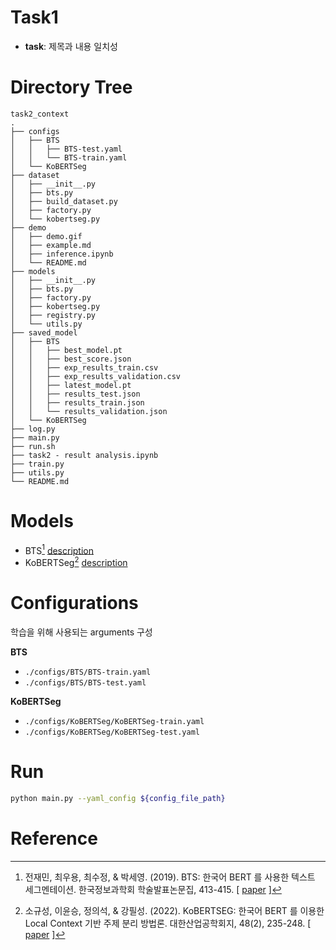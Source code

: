# Task1 

- **task**: 제목과 내용 일치성

# Directory Tree

```
task2_context
.
├── configs
│   ├── BTS
│   │   ├── BTS-test.yaml
│   │   └── BTS-train.yaml
│   └── KoBERTSeg
├── dataset
│   ├── __init__.py
│   ├── bts.py
│   ├── build_dataset.py
│   ├── factory.py
│   └── kobertseg.py
├── demo
│   ├── demo.gif
│   ├── example.md
│   ├── inference.ipynb
│   └── README.md
├── models
│   ├── __init__.py
│   ├── bts.py
│   ├── factory.py
│   ├── kobertseg.py
│   ├── registry.py
│   └── utils.py
├── saved_model
│   ├── BTS
│   │   ├── best_model.pt
│   │   ├── best_score.json
│   │   ├── exp_results_train.csv
│   │   ├── exp_results_validation.csv
│   │   ├── latest_model.pt
│   │   ├── results_test.json
│   │   ├── results_train.json
│   │   └── results_validation.json
│   └── KoBERTSeg
├── log.py
├── main.py
├── run.sh
├── task2 - result analysis.ipynb
├── train.py
├── utils.py
└── README.md

```

# Models

- BTS[^1] [description]()
- KoBERTSeg[^2] [description]()

# Configurations

학습을 위해 사용되는 arguments 구성

**BTS**

- `./configs/BTS/BTS-train.yaml`
- `./configs/BTS/BTS-test.yaml`

**KoBERTSeg**

- `./configs/KoBERTSeg/KoBERTSeg-train.yaml`
- `./configs/KoBERTSeg/KoBERTSeg-test.yaml`

# Run

```bash
python main.py --yaml_config ${config_file_path}
```

# Reference

[^1]: 전재민, 최우용, 최수정, & 박세영. (2019). BTS: 한국어 BERT 를 사용한 텍스트 세그멘테이션. 한국정보과학회 학술발표논문집, 413-415. [ [paper](https://www.dbpia.co.kr/pdf/pdfView.do?nodeId=NODE09301605&mark=0&useDate=&ipRange=N&accessgl=Y&language=ko_KR&hasTopBanner=true) ] 
[^2]: 소규성, 이윤승, 정의석, & 강필성. (2022). KoBERTSEG: 한국어 BERT 를 이용한 Local Context 기반 주제 분리 방법론. 대한산업공학회지, 48(2), 235-248. [ [paper](https://www.dbpia.co.kr/pdf/pdfView.do?nodeId=NODE11056567&googleIPSandBox=false&mark=0&useDate=&ipRange=false&accessgl=Y&language=ko_KR&hasTopBanner=true) ]



